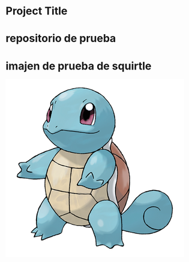 
# Project Title

# repositorio de prueba 
# imajen de prueba de squirtle

![Squirtle](assets/007.png)